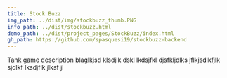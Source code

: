 ```yaml
---
title: Stock Buzz
img_path: ../dist/img/stockbuzz_thumb.PNG
info_path: ../dist/stockbuzz.html
demo_path: ../dist/project_pages/StockBuzz/index.html
gh_path: https://github.com/spasquesi19/stockbuzz-backend
---
```


Tank game description blaglkjsd klsdjlk dskl lkdsjfkl djsfkljdlks jflkjsdlkfjlk sjdlkf lksdjflk jlksf jl

